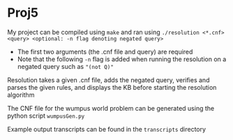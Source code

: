 # Proj5

My project can be compiled using `make` and ran using `./resolution <*.cnf> <query> <optional: -n flag denoting negated query>`
  - The first two arguments (the .cnf file and query) are required
  - Note that the following `-n` flag is added when running the resolution on a negated query such as `"(not Q)"`

Resolution takes a given .cnf file, adds the negated query, verifies and parses the given rules, and displays the KB before starting the resolution algorithm 

The CNF file for the wumpus world problem can be generated using the python script `wumpusGen.py`

Example output transcripts can be found in the `transcripts` directory